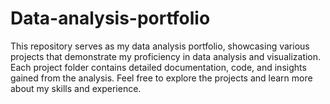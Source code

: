 # Data-analysis-portfolio
This repository serves as my data analysis portfolio, showcasing various projects that demonstrate my proficiency in data analysis and visualization. Each project folder contains detailed documentation, code, and insights gained from the analysis. Feel free to explore the projects and learn more about my skills and experience.
